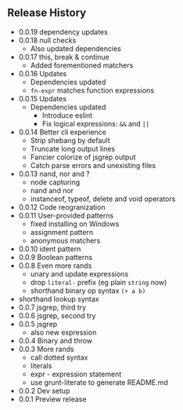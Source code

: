 ## Release History

- 0.0.19 dependency updates
- 0.0.18 null checks
	- Also updated dependencies
- 0.0.17 this, break &amp; continue
	- Added forementioned matchers
- 0.0.16 Updates
	- Dependencies updated
	- `fn-expr` matches function expressions
- 0.0.15 Updates
	- Dependencies updated
        - Introduce eslint
        - Fix logical expressions: `&&` and `||`
- 0.0.14 Better cli experience
	- Strip shebang by default
	- Truncate long output lines
	- Fancier colorize of jsgrep output
	- Catch parse errors and unexisting files
- 0.0.13 nand, nor and ?
	- node capturing
	- nand and nor
	- instanceof, typeof, delete and void operators
- 0.0.12 Code reogranization
- 0.0.11 User-provided patterns
	- fixed installing on Windows
	- assignment pattern
	- anonymous matchers
- 0.0.10 ident pattern
- 0.0.9 Boolean patterns
- 0.0.8 Even more rands
	- unary and update expressions
	- drop `literal-` prefix (eg plain `string` now)
	- shorthand binary op syntax `(+ a b)`
- shorthand lookup syntax
- 0.0.7 jsgrep, third try
- 0.0.6 jsgrep, second try
- 0.0.5 jsgrep
	- also new expression
- 0.0.4 Binary and throw
- 0.0.3 More rands
	- call dotted syntax
	- literals
	- expr - expression statement
	- use grunt-literate to generate README.md
- 0.0.2 Dev setup
- 0.0.1 Preview release

